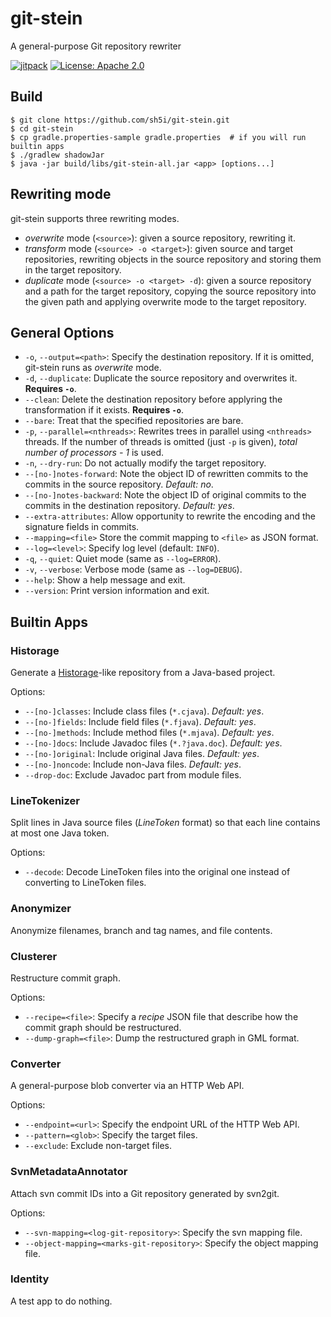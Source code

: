 # git-stein
A general-purpose Git repository rewriter

[![jitpack](https://jitpack.io/v/sh5i/git-stein.svg)](https://jitpack.io/#sh5i/git-stein)
[![License: Apache 2.0](https://img.shields.io/badge/License-Apache%202.0-blue.svg)](https://github.com/sh5i/git-stein/blob/master/LICENSE)

## Build
```
$ git clone https://github.com/sh5i/git-stein.git
$ cd git-stein
$ cp gradle.properties-sample gradle.properties  # if you will run builtin apps
$ ./gradlew shadowJar
$ java -jar build/libs/git-stein-all.jar <app> [options...]
```

## Rewriting mode
git-stein supports three rewriting modes.
- _overwrite_ mode (`<source>`): given a source repository, rewriting it.
- _transform_ mode (`<source> -o <target>`): given source and target repositories, rewriting objects in the source repository and storing them in the target repository.
- _duplicate_ mode (`<source> -o <target> -d`): given a source repository and a path for the target repository, copying the source repository into the given path and applying overwrite mode to the target repository.

## General Options
- `-o`, `--output=<path>`: Specify the destination repository. If it is omitted, git-stein runs as _overwrite_ mode.
- `-d`, `--duplicate`: Duplicate the source repository and overwrites it. **Requires `-o`**.
- `--clean`: Delete the destination repository before applyring the transformation if it exists. **Requires `-o`**.
- `--bare`: Treat that the specified repositories are bare.
- `-p`, `--parallel=<nthreads>`: Rewrites trees in parallel using `<nthreads>` threads. If the number of threads is omitted (just `-p` is given), _total number of processors - 1_ is used.
- `-n`, `--dry-run`: Do not actually modify the target repository.
- `--[no-]notes-forward`: Note the object ID of rewritten commits to the commits in the source repository. _Default: no_.
- `--[no-]notes-backward`: Note the object ID of original commits to the commits in the destination repository. _Default: yes_.
- `--extra-attributes`: Allow opportunity to rewrite the encoding and the signature fields in commits.
- `--mapping=<file>` Store the commit mapping to `<file>` as JSON format.
- `--log=<level>`: Specify log level (default: `INFO`).
- `-q`, `--quiet`: Quiet mode (same as `--log=ERROR`).
- `-v`, `--verbose`: Verbose mode (same as `--log=DEBUG`).
- `--help`: Show a help message and exit.
- `--version`: Print version information and exit.

## Builtin Apps

### Historage

Generate a [Historage](https://github.com/hideakihata/git2historage)-like repository from a Java-based project.

Options:
- `--[no-]classes`: Include class files (`*.cjava`). _Default: yes_.
- `--[no-]fields`: Include field files (`*.fjava`). _Default: yes_.
- `--[no-]methods`: Include method files (`*.mjava`). _Default: yes_.
- `--[no-]docs`: Include Javadoc files (`*.?java.doc`). _Default: yes_.
- `--[no-]original`: Include original Java files. _Default: yes_.
- `--[no-]noncode`: Include non-Java files. _Default: yes_.
- `--drop-doc`: Exclude Javadoc part from module files.

### LineTokenizer

Split lines in Java source files (_LineToken_ format) so that each line contains at most one Java token.

Options:
- `--decode`: Decode LineToken files into the original one instead of converting to LineToken files.

### Anonymizer

Anonymize filenames, branch and tag names, and file contents.

### Clusterer

Restructure commit graph.

Options:
- `--recipe=<file>`: Specify a _recipe_ JSON file that describe how the commit graph should be restructured.
- `--dump-graph=<file>`: Dump the restructured graph in GML format.
      
### Converter

A general-purpose blob converter via an HTTP Web API.

Options:
- `--endpoint=<url>`: Specify the endpoint URL of the HTTP Web API.
- `--pattern=<glob>`: Specify the target files.
- `--exclude`: Exclude non-target files.

### SvnMetadataAnnotator

Attach svn commit IDs into a Git repository generated by svn2git.

Options:
- `--svn-mapping=<log-git-repository>`: Specify the svn mapping file.
- `--object-mapping=<marks-git-repository>`: Specify the object mapping file.
                             
### Identity

A test app to do nothing.
